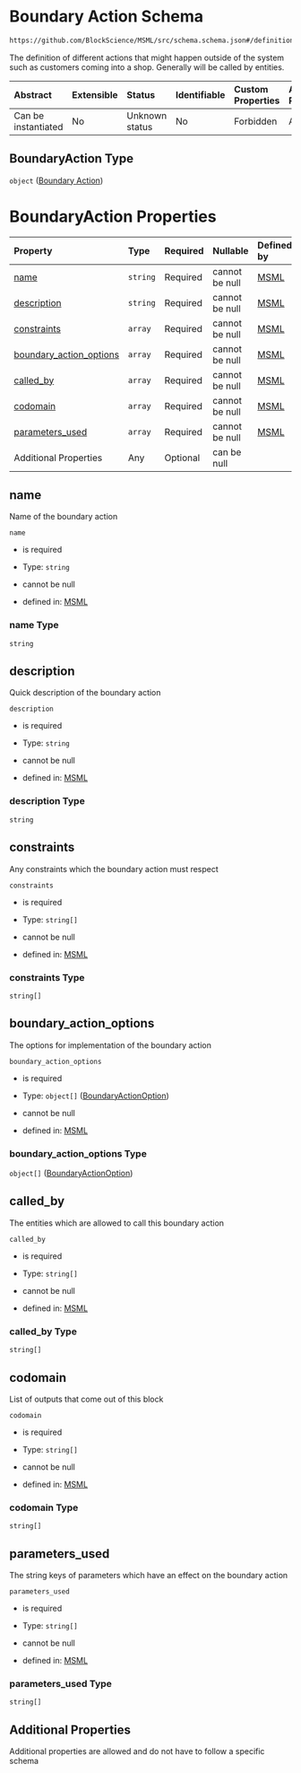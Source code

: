 # Boundary Action Schema

```txt
https://github.com/BlockScience/MSML/src/schema.schema.json#/definitions/BoundaryAction
```

The definition of different actions that might happen outside of the system such as customers coming into a shop. Generally will be called by entities.

| Abstract            | Extensible | Status         | Identifiable | Custom Properties | Additional Properties | Access Restrictions | Defined In                                                                                    |
| :------------------ | :--------- | :------------- | :----------- | :---------------- | :-------------------- | :------------------ | :-------------------------------------------------------------------------------------------- |
| Can be instantiated | No         | Unknown status | No           | Forbidden         | Allowed               | none                | [schema.schema.json\*](../../out/math_spec_mapping/schema.schema.json "open original schema") |

## BoundaryAction Type

`object` ([Boundary Action](schema-definitions-boundary-action.md))

# BoundaryAction Properties

| Property                                              | Type     | Required | Nullable       | Defined by                                                                                                                                                                                                    |
| :---------------------------------------------------- | :------- | :------- | :------------- | :------------------------------------------------------------------------------------------------------------------------------------------------------------------------------------------------------------ |
| [name](#name)                                         | `string` | Required | cannot be null | [MSML](schema-definitions-boundary-action-properties-name.md "https://github.com/BlockScience/MSML/src/schema.schema.json#/definitions/BoundaryAction/properties/name")                                       |
| [description](#description)                           | `string` | Required | cannot be null | [MSML](schema-definitions-boundary-action-properties-description.md "https://github.com/BlockScience/MSML/src/schema.schema.json#/definitions/BoundaryAction/properties/description")                         |
| [constraints](#constraints)                           | `array`  | Required | cannot be null | [MSML](schema-definitions-boundary-action-properties-constraints.md "https://github.com/BlockScience/MSML/src/schema.schema.json#/definitions/BoundaryAction/properties/constraints")                         |
| [boundary\_action\_options](#boundary_action_options) | `array`  | Required | cannot be null | [MSML](schema-definitions-boundary-action-properties-boundary_action_options.md "https://github.com/BlockScience/MSML/src/schema.schema.json#/definitions/BoundaryAction/properties/boundary_action_options") |
| [called\_by](#called_by)                              | `array`  | Required | cannot be null | [MSML](schema-definitions-boundary-action-properties-called_by.md "https://github.com/BlockScience/MSML/src/schema.schema.json#/definitions/BoundaryAction/properties/called_by")                             |
| [codomain](#codomain)                                 | `array`  | Required | cannot be null | [MSML](schema-definitions-boundary-action-properties-codomain.md "https://github.com/BlockScience/MSML/src/schema.schema.json#/definitions/BoundaryAction/properties/codomain")                               |
| [parameters\_used](#parameters_used)                  | `array`  | Required | cannot be null | [MSML](schema-definitions-boundary-action-properties-parameters_used.md "https://github.com/BlockScience/MSML/src/schema.schema.json#/definitions/BoundaryAction/properties/parameters_used")                 |
| Additional Properties                                 | Any      | Optional | can be null    |                                                                                                                                                                                                               |

## name

Name of the boundary action

`name`

*   is required

*   Type: `string`

*   cannot be null

*   defined in: [MSML](schema-definitions-boundary-action-properties-name.md "https://github.com/BlockScience/MSML/src/schema.schema.json#/definitions/BoundaryAction/properties/name")

### name Type

`string`

## description

Quick description of the boundary action

`description`

*   is required

*   Type: `string`

*   cannot be null

*   defined in: [MSML](schema-definitions-boundary-action-properties-description.md "https://github.com/BlockScience/MSML/src/schema.schema.json#/definitions/BoundaryAction/properties/description")

### description Type

`string`

## constraints

Any constraints which the boundary action must respect

`constraints`

*   is required

*   Type: `string[]`

*   cannot be null

*   defined in: [MSML](schema-definitions-boundary-action-properties-constraints.md "https://github.com/BlockScience/MSML/src/schema.schema.json#/definitions/BoundaryAction/properties/constraints")

### constraints Type

`string[]`

## boundary\_action\_options

The options for implementation of the boundary action

`boundary_action_options`

*   is required

*   Type: `object[]` ([BoundaryActionOption](schema-definitions-boundaryactionoption.md))

*   cannot be null

*   defined in: [MSML](schema-definitions-boundary-action-properties-boundary_action_options.md "https://github.com/BlockScience/MSML/src/schema.schema.json#/definitions/BoundaryAction/properties/boundary_action_options")

### boundary\_action\_options Type

`object[]` ([BoundaryActionOption](schema-definitions-boundaryactionoption.md))

## called\_by

The entities which are allowed to call this boundary action

`called_by`

*   is required

*   Type: `string[]`

*   cannot be null

*   defined in: [MSML](schema-definitions-boundary-action-properties-called_by.md "https://github.com/BlockScience/MSML/src/schema.schema.json#/definitions/BoundaryAction/properties/called_by")

### called\_by Type

`string[]`

## codomain

List of outputs that come out of this block

`codomain`

*   is required

*   Type: `string[]`

*   cannot be null

*   defined in: [MSML](schema-definitions-boundary-action-properties-codomain.md "https://github.com/BlockScience/MSML/src/schema.schema.json#/definitions/BoundaryAction/properties/codomain")

### codomain Type

`string[]`

## parameters\_used

The string keys of parameters which have an effect on the boundary action

`parameters_used`

*   is required

*   Type: `string[]`

*   cannot be null

*   defined in: [MSML](schema-definitions-boundary-action-properties-parameters_used.md "https://github.com/BlockScience/MSML/src/schema.schema.json#/definitions/BoundaryAction/properties/parameters_used")

### parameters\_used Type

`string[]`

## Additional Properties

Additional properties are allowed and do not have to follow a specific schema
